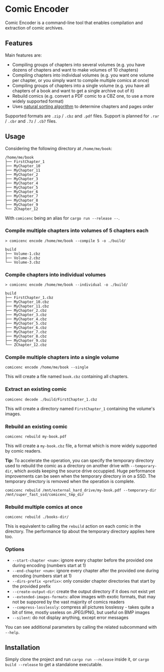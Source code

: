 # Comic Encoder

Comic Encoder is a command-line tool that enables compilation and extraction of comic archives.

## Features

Main features are:

* Compiling groups of chapters into several volumes (e.g. you have dozens of chapters and want to make volumes of 10 chapters)
* Compiling chapters into individual volumes (e.g. you want one volume per chapter, or you simply want to compile multiple comics at once)
* Compiling groups of chapters into a single volume (e.g. you have all chapters of a book and want to get a single archive out of it)
* Rebuild comics (e.g. convert a PDF comic to a CBZ one, to use a more widely supported format)
* Uses [natural sorting algorithm](lib/natsort.rs) to determine chapters and pages order

Supported formats are `.zip` / `.cbz` and `.pdf` files.
Support is planned for `.rar` / `.cbr` and `.7z` / `.cb7` files.

## Usage

Considering the following directory at `/home/me/book`:

```
/home/me/book
├── FirstChapter_1
├── MyChapter_10
├── MyChapter_11
├── MyChapter_2
├── MyChapter_3
├── MyChapter_4
├── MyChapter_5
├── MyChapter_6
├── MyChapter_7
├── MyChapter_8
├── MyChapter_9
└── ZChapter_12
```

With `comicenc` being an alias for `cargo run --release --`.

### Compile multiple chapters into volumes of 5 chapters each

```
> comicenc encode /home/me/book --compile 5 -o ./build/
```

```
build
├── Volume-1.cbz
├── Volume-2.cbz
└── Volume-3.cbz
```

### Compile chapters into individual volumes

```shell
> comicenc encode /home/me/book --individual -o ./build/
```

```
build
├── FirstChapter_1.cbz
├── MyChapter_10.cbz
├── MyChapter_11.cbz
├── MyChapter_2.cbz
├── MyChapter_3.cbz
├── MyChapter_4.cbz
├── MyChapter_5.cbz
├── MyChapter_6.cbz
├── MyChapter_7.cbz
├── MyChapter_8.cbz
├── MyChapter_9.cbz
└── ZChapter_12.cbz
```

### Compile multiple chapters into a single volume

```shell
comicenc encode /home/me/book --single
```

This will create a file named `book.cbz` containing all chapters.

### Extract an existing comic

```shell
comicenc decode ./build/FirstChapter_1.cbz
```

This will create a directory named `FirstChapter_1` containing the volume's images.

### Rebuild an existing comic

```shell
comicenc rebuild my-book.pdf
```

This will create a `my-book.cbz` file, a format which is more widely supported by comic readers.

**Tip:** To accelerate the operation, you can specify the temporary directory used to rebuild the comic as a directory on another drive with `--temporary-dir`, which avoids keeping the source drive occuppied. Huge performance improvements can be seen when the temporary directory in on a SSD. The temporary directory is removed when the operation is complete.

```shell
comicenc rebuild /mnt/external_hard_drive/my-book.pdf --temporary-dir /mnt/super_fast_ssd/comicenc_tmp_dir
```

### Rebuild multiple comics at once

```shell
comicenc rebuild ./books-dir/
```

This is equivalent to calling the `rebuild` action on each comic in the directory.
The performance tip about the temporary directory applies here too.

### Options

* `--start-chapter <num>`: ignore every chapter before the provided one during encoding (numbers start at 1)
* `--end-chapter <num>`: ignore every chapter after the provided one during encoding (numbers start at 1)
* `--dirs-prefix <prefix>`: only consider chapter directories that start by the provided prefix
* `--create-output-dir`: create the output directory if it does not exist yet
* `--extended-images-formats`: allow images with exotic formats, that may not be suppored by the vast majority of comics readers
* `--compress-losslessly`: compress all pictures losslessy - takes quite a bit of time, mostly useless on JPEG/PNG, but useful on BMP images
* `--silent`: do not display anything, except error messages

You can see additional parameters by calling the related subcommand with `--help`.

## Installation

Simply clone the project and run `cargo run --release` inside it, or `cargo build --release` to get a standalone executable.
